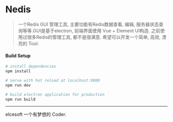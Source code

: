 # Nedis

> 一个Redis GUI 管理工具, 主要功能有Redis数据查看, 编辑, 服务器状态查询等等.GUI是基于electron, 前端界面使用 Vue + Element UI构造. 之前使用过很多Redis的管理工具, 都不是很满意. 希望可以开发一个简单, 高效, 漂亮的 Tool.

#### Build Setup

``` bash
# install dependencies
npm install

# serve with hot reload at localhost:9080
npm run dev

# build electron application for production
npm run build


```

---

eIcesoft 一个有梦想的 Coder.
